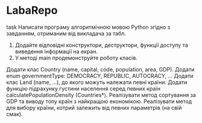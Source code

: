 # LabaRepo
task
Написати програму алгоритмічною мовою Python згідно з завданням, отриманим від викладача за табл.
1. Додайте відповідні конструктори, деструктори, функції доступу та виведення інформації на екран.
2.  У методі main продемонструйте роботу класів.

Додати клас Country (name, capital, code,  population, area, GDP). 
Додати enum governmentType: DEMOCRACY, REPUBLIC, AUTOCRACY, … Додати клас Land (name, ...),
до якого можуть належати певні країни. Додати функцію підрахунку  густини населення серед певних країн сalculatePopulationDensity (Countries*).
Реалізувати метод сортування  за GDP та виводу топу країн з найкращою економікою.
Реалізувати метод для вибору країни, котрий залежить від певних параметрів (на свій смак).
